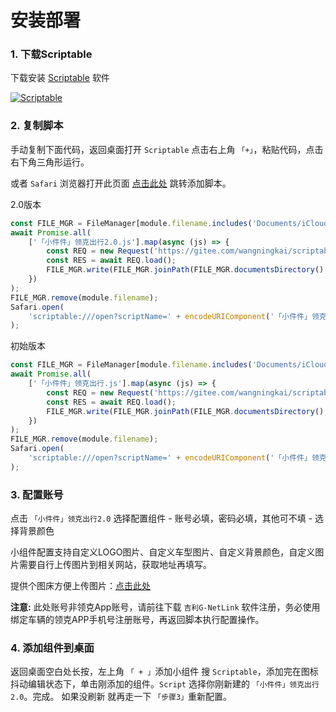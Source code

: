 
# 安装部署

### 1. 下载Scriptable

下载安装 [Scriptable](https://apps.apple.com/cn/app/scriptable/id1405459188) 软件

[![Scriptable](https://docs.scriptable.app/img/app-store-badge.svg)](https://apps.apple.com/cn/app/scriptable/id1405459188)

### 2. 复制脚本

手动复制下面代码，返回桌面打开 `Scriptable` 点击右上角 `「+」`，粘贴代码，点击右下角三角形运行。

或者 `Safari` 浏览器打开此页面 [点击此处](scriptable:///add?scriptName=hello) 跳转添加脚本。

2.0版本

```js
const FILE_MGR = FileManager[module.filename.includes('Documents/iCloud~') ? 'iCloud' : 'local']();
await Promise.all(
    ['「小件件」领克出行2.0.js'].map(async (js) => {
        const REQ = new Request('https://gitee.com/wangningkai/scriptable-scripts/raw/master/lynkco/lynkco2.0.js');
        const RES = await REQ.load();
        FILE_MGR.write(FILE_MGR.joinPath(FILE_MGR.documentsDirectory(), js), RES);
    })
);
FILE_MGR.remove(module.filename);
Safari.open(
    'scriptable:///open?scriptName=' + encodeURIComponent('「小件件」领克出行2.0')
);
```

初始版本

```js
const FILE_MGR = FileManager[module.filename.includes('Documents/iCloud~') ? 'iCloud' : 'local']();
await Promise.all(
    ['「小件件」领克出行.js'].map(async (js) => {
        const REQ = new Request('https://gitee.com/wangningkai/scriptable-scripts/raw/master/lynkco.js');
        const RES = await REQ.load();
        FILE_MGR.write(FILE_MGR.joinPath(FILE_MGR.documentsDirectory(), js), RES);
    })
);
FILE_MGR.remove(module.filename);
Safari.open(
    'scriptable:///open?scriptName=' + encodeURIComponent('「小件件」领克出行')
);
```

### 3. 配置账号

点击 `「小件件」领克出行2.0`  选择配置组件 - 账号必填，密码必填，其他可不填 - 选择背景颜色

小组件配置支持自定义LOGO图片、自定义车型图片、自定义背景颜色，自定义图片需要自行上传图片到相关网站，获取地址再填写。

提供个图床方便上传图片：[点击此处](https://imgtu.com)

**注意:** 此处账号非领克App账号，请前往下载 `吉利G-NetLink` 软件注册，务必使用绑定车辆的领克APP手机号注册账号，再返回脚本执行配置操作。



### 4. 添加组件到桌面

返回桌面空白处长按，左上角 `「 + 」`添加小组件 搜 `Scriptable`，添加完在图标抖动编辑状态下，单击刚添加的组件。`Script` 选择你刚新建的 `「小件件」领克出行2.0`。完成。
如果没刷新 就再走一下 `「步骤3」`重新配置。

